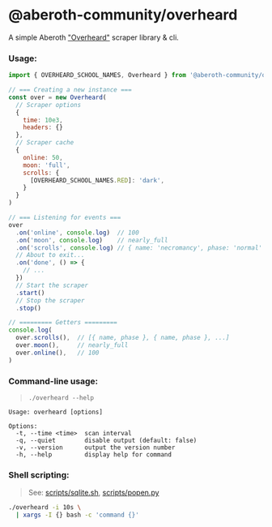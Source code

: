 # @aberoth-community/overheard
A simple Aberoth ["Overheard"](https://aberoth.com/highscore/overheard.html) scraper library & cli.

### Usage:
```javascript
import { OVERHEARD_SCHOOL_NAMES, Overheard } from '@aberoth-community/overheard'

// === Creating a new instance ===
const over = new Overheard(
  // Scraper options
  {
    time: 10e3,
    headers: {}
  },
  // Scraper cache
  {
    online: 50,
    moon: 'full',
    scrolls: {
      [OVERHEARD_SCHOOL_NAMES.RED]: 'dark',
    }
  }
)

// === Listening for events ===
over
  .on('online', console.log)  // 100
  .on('moon', console.log)    // nearly_full
  .on('scrolls', console.log) // { name: 'necromancy', phase: 'normal' }
  // About to exit...
  .on('done', () => {
    // ...
  })
  // Start the scraper
  .start()
  // Stop the scraper
  .stop()

// ========= Getters =========
console.log(
  over.scrolls(),  // [{ name, phase }, { name, phase }, ...]
  over.moon(),     // nearly_full
  over.online(),   // 100
)
```

### Command-line usage:
> `./overheard --help`
```
Usage: overheard [options]

Options:
  -t, --time <time>  scan interval
  -q, --quiet        disable output (default: false)
  -v, --version      output the version number
  -h, --help         display help for command
```

### Shell scripting:
> See: [scripts/sqlite.sh](scripts/sqlite.sh), [scripts/popen.py](scripts/popen.py)
```bash
./overheard -i 10s \
  | xargs -I {} bash -c 'command {}'
```
